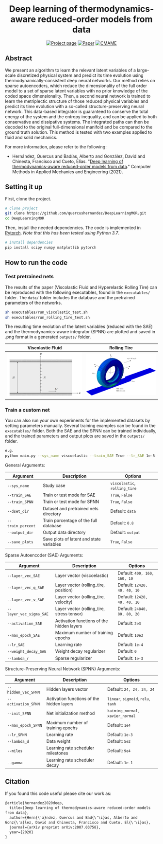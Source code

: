 
<div align="center">  
  
# Deep learning of thermodynamics-aware reduced-order models from data

[![Project page](https://img.shields.io/badge/-Project%20page-blue)](https://amb.unizar.es/people/quercus-hernandez/)
[![Paper](https://img.shields.io/badge/Paper-PDF-red)](https://arxiv.org/pdf/2007.03758.pdf)
[![CMAME](https://img.shields.io/badge/CMAME-2021-green)](https://arxiv.org/abs/2007.03758)

</div>

## Abstract

We present an algorithm to learn the relevant latent variables of a large-scale discretized physical system and predict its time evolution using thermodynamically-consistent deep neural networks. Our method relies on sparse autoencoders, which reduce the dimensionality of the full order model to a set of sparse latent variables with no prior knowledge of the coded space dimensionality. Then, a second neural network is trained to learn the metriplectic structure of those reduced physical variables and predict its time evolution with a so-called structure-preserving neural network. This data-based integrator is guaranteed to conserve the total energy of the system and the entropy inequality, and can be applied to both conservative and dissipative systems. The integrated paths can then be decoded to the original full-dimensional manifold and be compared to the ground truth solution. This method is tested with two examples applied to fluid and solid mechanics.

For more information, please refer to the following:

- Hernández, Quercus and Badías, Alberto and González, David and Chinesta, Francisco and Cueto, Elías. "[Deep learning of thermodynamics-aware reduced-order models from data](https://arxiv.org/abs/2007.03758)." Computer Methods in Applied Mechanics and Engineering (2021).

## Setting it up

First, clone the project.

```bash
# clone project
git clone https://github.com/quercushernandez/DeepLearningMOR.git
cd DeepLearningMOR
```

Then, install the needed dependencies. The code is implemented in [Pytorch](https://pytorch.org). _Note that this has been tested using Python 3.7_.

```bash
# install dependencies
pip install scipy numpy matplotlib pytorch
 ```

## How to run the code  

### Test pretrained nets

The results of the paper (Viscolastic Fluid and Hyperelastic Rolling Tire) can be reproduced with the following executables, found in the `executables/` folder. The `data/` folder includes the database and the pretrained parameters of the networks.

```bash
sh executables/run_viscolastic_test.sh
sh executables/run_rolling_tire_test.sh
```

The resulting time evolution of the latent variables (reduced with the SAE) and the thermodynamics-aware integrator (SPNN) are plotted and saved in .png format in a generated `outputs/` folder.

|           Viscolastic Fluid               |             Rolling Tire              | 
|-------------------------------------------| --------------------------------------|
|<div align="center"> <img src="/data/viscoelastic.png" width="500"></div>|<div align="center"> <img src="/data/tire.png" width="500"></div>|

### Train a custom net

You can also run your own experiments for the implemented datasets by setting parameters manually. Several training examples can be found in the `executables/` folder. Both the SAE and the SPNN can be trained individually, and the trained parameters and output plots are saved in the `outputs/` folder. 

```bash
e.g.
python main.py --sys_name viscoelastic --train_SAE True --lr_SAE 1e-5 --lambda_r 1e-3 --train_SPNN True --lr_SPNN 1e-5 ...
```

General Arguments:

|     Argument              |             Description                           |           Options                |
|---------------------------| ------------------------------------------------- |----------------------------------|
| `--sys_name`              | Study case                                        | `viscolastic`, `rolling_tire`    |
| `--train_SAE`             | Train or test mode for SAE                        | `True`, `False`                  |
| `--train_SPNN`            | Train or test mode for SPNN                       | `True`, `False`                  |
| `--dset_dir`              | Dataset and pretrained nets directory             | Default: `data`                  |
| `--train_percent`         | Train porcentage of the full database             | Default: `0.8`                   |
| `--output_dir`            | Output data directory                             | Default: `output`                |
| `--save_plots`            | Save plots of latent and state variables          | `True`, `False`                  |

Sparse Autoencoder (SAE) Arguments:

|     Argument              |             Description                           |           Options                   |
|---------------------------| ------------------------------------------------- |-------------------------------------|
| `--layer_vec_SAE`         | Layer vector (viscoelastic)                       | Default: `400, 160, 160, 10`        |
| `--layer_vec_q_SAE`       | Layer vector (rolling_tire, position)             | Default: `12420, 40, 40, 10`        |
| `--layer_vec_v_SAE`       | Layer vector (rolling_tire, velocity)             | Default: `12420, 40, 40, 10`        |
| `--layer_vec_sigma_SAE`   | Layer vector (rolling_tire, stress tensor)        | Default: `24840, 80, 80, 20`        |
| `--activation_SAE`        | Activation functions of the hidden layers         | Default: `2e3`                      |
| `--max_epoch_SAE`         | Maximum number of training epochs                 | Default: `10e3`                     |
| `--lr_SAE`                | Learning rate                                     | Default: `1e-4`                     |
| `--weight_decay_SAE`      | Weight decay regularizer                          | Default: `0`                        |
| `--lambda_r`              | Sparse regularizer                                | Default: `1e-3`                     |

Structure-Preserving Neural Network (SPNN) Arguments:

|     Argument              |             Description                           |                Options                 |
|---------------------------| ------------------------------------------------- |----------------------------------------|
| `--hidden_vec_SPNN`       | Hidden layers vector                              | Default: `24, 24, 24, 24`              |
| `--activation_SPNN`       | Activation functions of the hidden layers         | `linear`, `sigmoid`, `relu`, `tanh`    |
| `--init_SPNN`             | Net initialization method                         | `kaiming_normal`, `xavier_normal`      |
| `--max_epoch_SPNN`        | Maximum number of training epochs                 | Default: `1e4`                         |
| `--lr_SPNN`               | Learning rate                                     | Default: `1e-3`                        |
| `--lambda_d`              | Data weight                                       | Default: `5e2`                         |
| `--miles`                 | Learning rate scheduler milestones                | Default: `9e4`                         |
| `--gamma`                 | Learning rate scheduler decay                     | Default: `1e-1`                        |

## Citation

If you found this code useful please cite our work as:

```
@article{hernandez2020deep,
  title={Deep learning of thermodynamics-aware reduced-order models from data},
  author={Hern{\'a}ndez, Quercus and Bad{\'\i}as, Alberto and Gonz{\'a}lez, David and Chinesta, Francisco and Cueto, El{\'\i}as},
  journal={arXiv preprint arXiv:2007.03758},
  year={2020}
}
```
